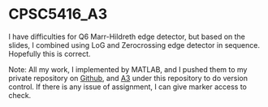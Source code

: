 # CPSC5416_A3

I have difficulties for Q6 Marr-Hildreth edge detector, but based on the slides,
I combined using LoG and Zerocrossing edge detector in sequence. Hopefully this is correct.

Note: All my work, I implemented by MATLAB, and I pushed them to my private 
repository on [Github](https://github.com/PengyuW007/CPSC5416), and [A3](https://github.com/PengyuW007/CPSC5416/tree/master/A3PengyuWang0425157) under this repository to do version control. 
If there is any issue of assignment, I can give marker access to check.